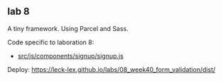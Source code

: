## lab 8

A tiny framework.
Using Parcel and Sass.

Code specific to laboration 8:
- [src/js/components/signup/signup.js](https://github.com/leck-lex/labs/blob/main/08_week40_form_validation/src/js/components/signup/signup.js)

Deploy: https://leck-lex.github.io/labs/08_week40_form_validation/dist/